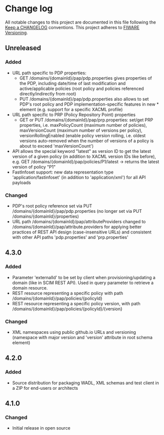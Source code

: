 # Change log
All notable changes to this project are documented in this file following the [Keep a CHANGELOG](http://keepachangelog.com) conventions. This project adheres to [FIWARE Versioning](http://forge.fiware.org/plugins/mediawiki/wiki/fiware/index.php/Releases_and_Sprints_numbering).

## Unreleased
### Added
- URL path specific to PDP properties:
	- GET /domains/{domainId}/pap/pdp.properties gives properties of the PDP, including date/time of last modification and active/applicable policies (root policy and policies referenced directly/indirectly from root)
	- PUT /domains/{domainId}/pap/pdp.properties also allows to set PDP's root policy and PDP implementation-specific features in new <feature>* element (e.g. support for a specific XACML profile)
- URL path specific to PRP (Policy Repository Point) properties
	- GET or PUT /domains/{domainId}/pap/prp.properties: set/get PRP properties, i.e. maxPolicyCount (maximum number of policies), maxVersionCount (maximum number of versions per policy), versionRollingEnabled (enable policy version rolling, i.e. oldest versions auto-removed when the number of versions of a policy is about to exceed 'maxVersionCount') 
- API allows the special keyword "latest" as version ID to get the latest version of a given policy (in addition to XACML version IDs like before), e.g. GET /domains/{domainId}/pap/policies/P1/latest -> returns the latest version of policy "P1"
- FastInfoset support: new data representation type 'application/fastinfoset' (in addition to 'application/xml') for all API payloads

### Changed
- PDP's root policy reference set via PUT /domains/{domainId}/pap/pdp.properties (no longer set via PUT /domains/{domainId}/properties)
- URL path /domains/{domainId}/pap/attributeProviders changed to /domains/{domainId}/pap/attribute.providers for applying better practices of REST API design (case-insensitive URLs) and consistent with other API paths 'pdp.properties' and 'prp.properties'


## 4.3.0
### Added
- Parameter 'externalId' to be set by client when provisioning/updating a domain (like in SCIM REST API). Used in query parameter to retrieve a domain resource.
- REST resource representing a specific policy with path /domains/{domainId}/pap/policies/{policyId}
- REST resource representing a specific policy version, with path /domains/{domainId}/pap/policies/{policyId}/{version} 

### Changed
- XML namespaces using public github.io URLs and versioning (namespace with major version and 'version' attribute in root schema element)


## 4.2.0
### Added
- Source distribution for packaging WADL, XML schemas and test client in a ZIP for end-users or architects

## 4.1.0
### Changed
- Initial release in open source

